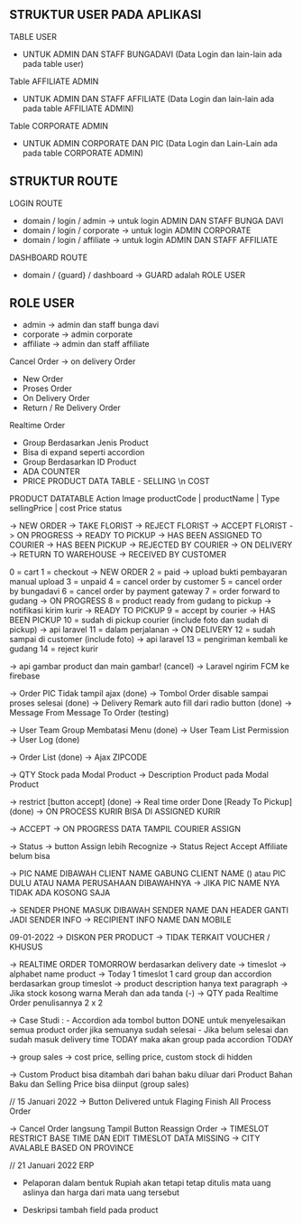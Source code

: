 ## STRUKTUR USER PADA APLIKASI

TABLE USER 
- UNTUK ADMIN DAN STAFF BUNGADAVI (Data Login dan lain-lain ada pada table user)

Table AFFILIATE ADMIN
- UNTUK ADMIN DAN STAFF AFFILIATE (Data Login dan lain-lain ada pada table AFFILIATE ADMIN)

Table CORPORATE ADMIN
- UNTUK ADMIN CORPORATE DAN PIC (Data Login dan Lain-Lain ada pada table CORPORATE ADMIN)

## STRUKTUR ROUTE
LOGIN ROUTE
- domain / login / admin -> untuk login ADMIN DAN STAFF BUNGA DAVI
- domain / login / corporate -> untuk login ADMIN CORPORATE
- domain / login / affiliate -> untuk login ADMIN DAN STAFF AFFILIATE

DASHBOARD ROUTE
- domain / {guard} / dashboard -> GUARD adalah ROLE USER

## ROLE USER
- admin -> admin dan staff bunga davi
- corporate -> admin corporate
- affiliate -> admin dan staff affiliate

Cancel Order -> on delivery Order
- New Order
- Proses Order
- On Delivery Order
- Return / Re Delivery Order

Realtime Order
- Group Berdasarkan Jenis Product
- Bisa di expand seperti accordion
- Group Berdasarkan ID Product 
- ADA COUNTER
- PRICE PRODUCT DATA TABLE - SELLING \n COST

PRODUCT DATATABLE
Action
Image
productCode | productName | Type
sellingPrice | cost Price
status

-> NEW ORDER
-> TAKE FLORIST
-> REJECT FLORIST
-> ACCEPT FLORIST
-> ON PROGRESS
-> READY TO PICKUP
-> HAS BEEN ASSIGNED TO COURIER
-> HAS BEEN PICKUP
-> REJECTED BY COURIER
-> ON DELIVERY
-> RETURN TO WAREHOUSE
-> RECEIVED BY CUSTOMER

0 = cart
1 = checkout -> NEW ORDER
2 = paid -> upload bukti pembayaran manual upload
3 = unpaid
4 = cancel order by customer
5 = cancel order by bungadavi
6 = cancel order by payment gateway
7 = order forward to gudang -> ON PROGRESS
8 = product ready from gudang to pickup -> notifikasi kirim kurir -> READY TO PICKUP
9 = accept by courier -> HAS BEEN PICKUP
10 = sudah di pickup courier (include foto dan sudah di pickup) -> api laravel
11 = dalam perjalanan -> ON DELIVERY
12 = sudah sampai di customer (include foto) -> api laravel
13 = pengiriman kembali ke gudang
14 = reject kurir

-> api gambar product dan main gambar! (cancel)
-> Laravel ngirim FCM ke firebase

-> Order PIC Tidak tampil ajax (done)
-> Tombol Order disable sampai proses selesai (done)
-> Delivery Remark auto fill dari radio button (done)
-> Message From Message To Order (testing)

-> User Team Group Membatasi Menu (done)
-> User Team List Permission 
-> User Log (done)

-> Order List (done)
-> Ajax ZIPCODE

-> QTY Stock pada Modal Product
-> Description Product pada Modal Product

-> restrict [button accept] (done)
-> Real time order Done [Ready To Pickup] (done)
-> ON PROCESS KURIR BISA DI ASSIGNED KURIR

-> ACCEPT -> ON PROGRESS DATA TAMPIL COURIER ASSIGN

-> Status -> button Assign lebih Recognize
-> Status Reject Accept Affiliate belum bisa

-> PIC NAME DIBAWAH CLIENT NAME GABUNG CLIENT NAME () atau PIC DULU ATAU NAMA PERUSAHAAN DIBAWAHNYA
-> JIKA PIC NAME NYA TIDAK ADA KOSONG SAJA

-> SENDER PHONE MASUK DIBAWAH SENDER NAME DAN HEADER GANTI JADI SENDER INFO
-> RECIPIENT INFO NAME DAN MOBILE


09-01-2022
-> DISKON PER PRODUCT -> TIDAK TERKAIT VOUCHER / KHUSUS

-> REALTIME ORDER TOMORROW berdasarkan delivery date -> timeslot -> alphabet name product
-> Today 1 timeslot 1 card group dan accordion berdasarkan group timeslot 
-> product description hanya text paragraph
-> Jika stock kosong warna Merah dan ada tanda (-)
-> QTY pada Realtime Order penulisannya 2 x 2

-> Case Studi : 
    - Accordion ada tombol button DONE untuk menyelesaikan semua product order jika semuanya sudah selesai
    - Jika belum selesai dan sudah masuk delivery time TODAY maka akan group pada accordion TODAY

-> group sales -> cost price, selling price, custom stock di hidden

-> Custom Product bisa ditambah dari bahan baku diluar dari Product Bahan Baku dan Selling Price bisa diinput (group sales)


// 15 Januari 2022
-> Button Delivered untuk Flaging Finish All Process Order 

-> Cancel Order langsung Tampil Button Reassign Order
-> TIMESLOT RESTRICT BASE TIME DAN EDIT TIMESLOT DATA MISSING
-> CITY AVALABLE BASED ON PROVINCE

// 21 Januari 2022
ERP
- Pelaporan dalam bentuk Rupiah akan tetapi tetap ditulis mata uang aslinya dan harga dari mata uang tersebut

- Deskripsi tambah field pada product
